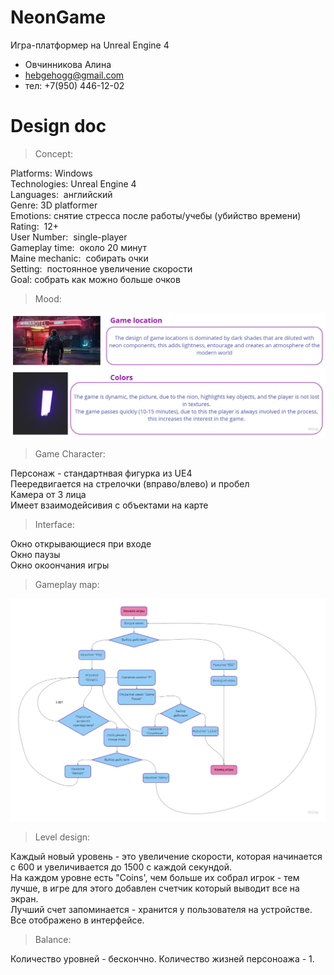 # NeonGame
Игра-платформер на Unreal Engine 4
- Овчинникова Алина 
- hebgehogg@gmail.com
- тел: +7(950) 446-12-02


# Design doc

> Concept: 

Platforms: Windows  
Technologies: Unreal Engine 4  
Languages:  английский  
Genre: 3D platformer  
Emotions: снятие стресса после работы/учебы (убийство времени)  
Rating:  12+  
User Number:  single-player  
Gameplay time:  около 20 минут  
Maine mechanic:  собирать очки  
Setting:  постоянное увеличение скорости  
Goal: собрать как можно больше очков  


> Mood: 

![Mood](https://github.com/hebgehogg/NeonGame/blob/main/photos/Visual%20references.jpg)


> Game Character: 

Персонаж - стандартнвая фигурка из UE4  
Пеередвигается на стрелочки (вправо/влево) и пробел  
Камера от 3 лица  
Имеет взаимодейсивия с объектами на карте


> Interface: 

Окно открывающиеся при входе  
Окно паузы  
Окно окоончания игры  


> Gameplay map: 

![Mood](https://github.com/hebgehogg/NeonGame/blob/main/photos/Gameplay%20map.jpg)


> Level design: 

Каждый новый уровень - это увеличение скорости, которая начинается с 600 и увеличивается до 1500 с каждой секундой.  
На каждом уровне есть "Coins', чем больше их собрал игрок - тем лучше, в игре для этого добавлен счетчик который выводит все на экран.  
Лучший счет запоминается - хранится у пользователя на устройстве.  
Все отображено в интерфейсе.  


> Balance:

Количество уровней - бескончно.
Количество жизней персоноажа - 1.

